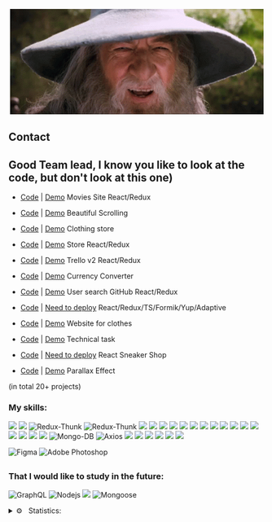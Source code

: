<div align="center">

[![Header](https://github.com/BRAUZER06/BRAUZER06/blob/main/assets/gandalf-sax-guy.gif)](https://t.me/ING_6)

</div>

<!-- ## I am a Frontend developer, I am 19 years old, I live in Ingushetia -->

## Contact




## Good Team lead, I know you like to look at the code, but don't look at this one)



- [Сode](https://github.com/BRAUZER06/React_Move) | [Demo](https://brauzer06.github.io/React_Move/) Movies Site React/Redux 

<!-- - [Сode](https://github.com/BRAUZER06/Thisis_v2__react_project) | [Скоро](https://thises.herokuapp.com)  'Blog' React/Redux/Node.js/MongoDB 
 -->
- [Сode](https://github.com/BRAUZER06/Beautiful_Scrolling) | [Demo](https://brauzer06.github.io/Beautiful_Scrolling)  Beautiful Scrolling

- [Сode](https://github.com/BRAUZER06/Project_store) | [Demo](https://brauzer06.github.io/Project_store/) Clothing store 

- [Сode](https://github.com/BRAUZER06/funny_project_react) | [Demo](https://brauzer06.github.io/funny_project_react/) Store React/Redux 

- [Сode](https://github.com/BRAUZER06/technical_task_5) | [Demo](https://brauzer06.github.io/technical_task_5/) Trello v2 React/Redux

- [Сode](https://github.com/BRAUZER06/converter_js) | [Demo](https://brauzer06.github.io/converter_js/) Currency Converter

- [Сode](https://github.com/BRAUZER06/Git_UserSearch_project) | [Demo](https://brauzer06.github.io/Git_UserSearch_project/) User search GitHub React/Redux 

- [Сode](https://github.com/BRAUZER06/technical_task_2) | [Need to deploy](https://brauzer06.github.io/technical_task_2/) React/Redux/TS/Formik/Yup/Adaptive

- [Сode](https://github.com/BRAUZER06/Hazz_summary_2) | [Demo](https://brauzer06.github.io/Hazz_summary_2/)  Website for clothes

- [Сode](https://github.com/BRAUZER06/web95.WORK_summary_3) | [Demo](https://brauzer06.github.io/web95.WORK_summary_3/) Technical task

<!-- - [Сode](https://github.com/BRAUZER06/funny_project) | [Demo](https://brauzer06.github.io/funny_project/) Test project for mobile phones
 -->
- [Сode](https://github.com/BRAUZER06/Sneakers-) | [Need to deploy](https://github.com/BRAUZER06/Sneakers-) React Sneaker Shop

- [Сode](https://github.com/BRAUZER06/Parallax) | [Demo](https://brauzer06.github.io/Parallax/) Parallax Effect

<!-- - [Сode](https://github.com/BRAUZER06/Archi_React_Pizza) | [Need to deploy](https://github.com/BRAUZER06/Archi_React_Pizza) Test project 'Pizza'  -->

<!-- - [Сode](https://github.com/BRAUZER06/React_Search_Films) | [Demo](https://brauzer06.github.io/React_Search_Films/) Light Movie Website React  -->

<!-- - [Сode](https://github.com/BRAUZER06/Funny_React_Project) | [Demo](https://brauzer06.github.io/Funny_React_Project/) Test project React/TS 
 -->
<!-- - [Сode](https://github.com/BRAUZER06/CAR__summary_1) | [Demo](https://brauzer06.github.io/CAR__summary_1/) Website carsharing 
 -->
<!-- - [Сode](https://github.com/BRAUZER06/Web-Developer_summary_4) | [Demo](https://brauzer06.github.io/Web-Developer_summary_4/) Layout specification  
 -->
<!-- - [Сode](https://github.com/BRAUZER06/AXIT_summary_5) | [Demo](https://brauzer06.github.io/AXIT_summary_5/)  Layout 
 -->
<!-- - [Сode](https://github.com/BRAUZER06/ZAOITT_summary__6) | [Demo](https://brauzer06.github.io/ZAOITT_summary__6/) Site ZAOITT  
 -->
<!-- - [Сode](https://github.com/BRAUZER06/medicall_summary_7) | [Demo](https://brauzer06.github.io/medicall_summary_7/) Site hospitals  
 -->
<!-- - [Сode](https://github.com/BRAUZER06/icrowdme_summary_8) | [Demo](https://brauzer06.github.io/icrowdme_summary_8/) Layout  
 -->
<!-- - [Сode](https://github.com/BRAUZER06/Funny_project_summary_9)| [Demo](https://brauzer06.github.io/Funny_project_summary_9/)  Layout 
 -->
(in total 20+ projects)
<div >


### My skills:
 
 
<img src="https://img.shields.io/badge/-React-090909?style=for-the-badge&logo=react&logoColor=00FFFF"/>
<img src="https://img.shields.io/badge/-Redux-090909?style=for-the-badge&logo=redux&logoColor=8A2BE2"/>
<img alt="Redux-Thunk" src="https://img.shields.io/badge/-Redux_Thunk-black?style=for-the-badge&logo=Redux&logoColor=430098" />
<img alt="Redux-Thunk" src="https://img.shields.io/badge/-Redux_Toolkit-black?style=for-the-badge&logo=Redux&logoColor=430098" />
<img src="https://img.shields.io/badge/-Next.js-090909?style=for-the-badge&logo=Next.js&logoColor=white"/>

<img src="https://img.shields.io/badge/-TypeScript-090909?style=for-the-badge&logo=TypeScript&logoColor=2f74c0"/>
<img src="https://img.shields.io/badge/-JavaScript-090909?style=for-the-badge&logo=JavaScript&logoColor=FFFF00"/>
<img src="https://img.shields.io/badge/-ReactRouter-090909?style=for-the-badge&logo=ReactRouter&logoColor=read"/>

<img src="https://img.shields.io/static/v1?style=for-the-badge&message=Sass&color=000000&logo=Sass&logoColor=CC6699&label="/>
<img src="https://img.shields.io/static/v1?style=for-the-badge&message=Less&color=000000&logo=Less&logoColor=1e416f&label="/>
<img src="https://img.shields.io/static/v1?style=for-the-badge&message=Scss&color=000000&logo=Scss&logoColor=fc00a8&label="/>
<img src="https://img.shields.io/static/v1?style=for-the-badge&message=CSS3&color=000000&logo=CSS3&logoColor=1572B6&label="/>
<img src="https://img.shields.io/static/v1?style=for-the-badge&message=HTML5&color=000000&logo=HTML5&logoColor=E34F26&label="/>
<img src="https://img.shields.io/static/v1?style=for-the-badge&message=Pug&color=000000&logo=Pug&logoColor=eac8a0&label="/>
<img src="https://img.shields.io/badge/-Material.UI-090909?style=for-the-badge&logo=material.UI&logoColor=47C5FB"/> 
<img src="https://img.shields.io/badge/-bootstrap-090909?style=for-the-badge&logo=bootstrap&logoColor=aqua"/>
<img src="https://img.shields.io/badge/-Styled_Components-090909?style=for-the-badge&logo=StyledComponents&logoColor=aqua"/>

<img src="https://img.shields.io/badge/-Webpack-090909?style=for-the-badge&logo=Webpack&logoColor=aqua"/>
<img src="https://img.shields.io/badge/-heroku-090909?style=for-the-badge&logo=heroku&logoColor=write"/>
<img src="https://img.shields.io/static/v1?style=for-the-badge&message=Postman&color=000000&logo=Postman&logoColor=FF6C37&label="/>
<img alt="Mongo-DB" src="https://img.shields.io/badge/-Mongo_DB-black?style=for-the-badge&logo=MongoDB&logoColor=green" />
<img alt="Axios" src="https://img.shields.io/badge/-Axios-black?style=for-the-badge&logo=&logoColor=white" />
 
<img src="https://img.shields.io/static/v1?style=for-the-badge&message=ESLint&color=000000&logo=ESLint&logoColor=4B32C3&label="/>
<img src="https://img.shields.io/static/v1?style=for-the-badge&message=Prettier&color=000000&logo=Prettier&logoColor=orange&label="/>
<img src="https://img.shields.io/static/v1?style=for-the-badge&message=BEM&color=000000&logo=BEM&logoColor=008275&label="/>
 
<img src="https://img.shields.io/badge/-Git-090909?style=for-the-badge&logo=git&logoColor=f75e5e"/>
<img src="https://img.shields.io/static/v1?style=for-the-badge&message=GitHub&color=000000&logo=GitHub&logoColor=FFFFFF&label="/>
<img src="https://img.shields.io/static/v1?style=for-the-badge&message=GitHubPages&color=000000&logo=GitHub&logoColor=FFFFFF&label="/>

![Figma](https://img.shields.io/badge/-Figma-black?style=for-the-badge&logo=Figma&logoColor=0d8200)
![Adobe Photoshop](https://img.shields.io/badge/-Adobe_Photoshop-black?style=for-the-badge&logo=AdobePhotoshop&logoColor=011161)
 
 ##

 ### That I would like to study in the future:
![GraphQL](https://img.shields.io/badge/-GraphQL-black?style=for-the-badge)
<img alt="Nodejs" src="https://img.shields.io/badge/-Nodejs-black?style=for-the-badge&logo=Node.js&logoColor=green" />
<img src="https://img.shields.io/badge/-express-090909?style=for-the-badge&logo=express&logoColor=green"/>
<img alt="Mongoose" src="https://img.shields.io/badge/mongoose-black?style=for-the-badge&logo=mongoose">


</div>




<details >
  <summary>⚙️ &nbsp; Statistics:</summary>
 </br>
 <div display='flex'>
  <img align="left" alt="codeSTACKr's GitHub Stats" src="https://github-readme-stats.vercel.app/api?username=brauzer06&&include_all_commits=true&show_icons=true&theme=dark"/></div>
  <img align="left" alt="codeSTACKr's GitHub Stats" src="https://github-readme-stats.vercel.app/api/top-langs/?username=brauzer06&langs_count=8&layout=compact&theme=dark"/>
</details>



